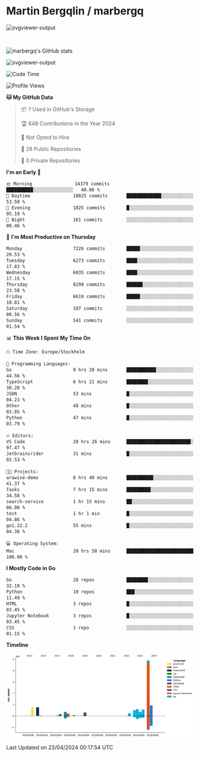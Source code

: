 # Martin Bergqlin / marbergq

![svgviewer-output](https://user-images.githubusercontent.com/2405410/206014777-22d41ecb-c24f-421d-b7d9-bba2cb5bb0de.svg)

<br>

<!--- [![Martin's Week](https://github-readme-stats.vercel.app/api/wakatime?username=marbergq&theme=dark)](https://github.com/anuraghazra/github-readme-stats) -->

![marbergq's GitHub stats](https://github-readme-stats.vercel.app/api?username=marbergq&count_private=true&show_icons=true)

![svgviewer-output](https://wakatime.com/badge/user/3f0a2069-6683-4e19-9a4a-7d21ea815067.svg)

<!--START_SECTION:waka-->
![Code Time](http://img.shields.io/badge/Code%20Time-3%2C967%20hrs-blue)

![Profile Views](http://img.shields.io/badge/Profile%20Views-0-blue)

**🐱 My GitHub Data** 

> 📦 ? Used in GitHub's Storage 
 > 
> 🏆 648 Contributions in the Year 2024
 > 
> 🚫 Not Opted to Hire
 > 
> 📜 28 Public Repositories 
 > 
> 🔑 0 Private Repositories 
 > 
**I'm an Early 🐤** 

```text
🌞 Morning                14379 commits       ██████████░░░░░░░░░░░░░░░   40.86 % 
🌆 Daytime                18825 commits       █████████████░░░░░░░░░░░░   53.50 % 
🌃 Evening                1825 commits        █░░░░░░░░░░░░░░░░░░░░░░░░   05.19 % 
🌙 Night                  161 commits         ░░░░░░░░░░░░░░░░░░░░░░░░░   00.46 % 
```
📅 **I'm Most Productive on Thursday** 

```text
Monday                   7226 commits        █████░░░░░░░░░░░░░░░░░░░░   20.53 % 
Tuesday                  6273 commits        ████░░░░░░░░░░░░░░░░░░░░░   17.83 % 
Wednesday                6035 commits        ████░░░░░░░░░░░░░░░░░░░░░   17.15 % 
Thursday                 8299 commits        ██████░░░░░░░░░░░░░░░░░░░   23.58 % 
Friday                   6619 commits        █████░░░░░░░░░░░░░░░░░░░░   18.81 % 
Saturday                 197 commits         ░░░░░░░░░░░░░░░░░░░░░░░░░   00.56 % 
Sunday                   541 commits         ░░░░░░░░░░░░░░░░░░░░░░░░░   01.54 % 
```


📊 **This Week I Spent My Time On** 

```text
🕑︎ Time Zone: Europe/Stockholm

💬 Programming Languages: 
Go                       9 hrs 20 mins       ███████████░░░░░░░░░░░░░░   44.56 % 
TypeScript               6 hrs 21 mins       ████████░░░░░░░░░░░░░░░░░   30.28 % 
JSON                     53 mins             █░░░░░░░░░░░░░░░░░░░░░░░░   04.23 % 
Other                    48 mins             █░░░░░░░░░░░░░░░░░░░░░░░░   03.85 % 
Python                   47 mins             █░░░░░░░░░░░░░░░░░░░░░░░░   03.79 % 

🔥 Editors: 
VS Code                  20 hrs 26 mins      ████████████████████████░   97.47 % 
Jetbrainsrider           31 mins             █░░░░░░░░░░░░░░░░░░░░░░░░   02.53 % 

🐱‍💻 Projects: 
arawise-demo             8 hrs 40 mins       ██████████░░░░░░░░░░░░░░░   41.37 % 
Tasks                    7 hrs 15 mins       █████████░░░░░░░░░░░░░░░░   34.58 % 
search-service           1 hr 15 mins        ██░░░░░░░░░░░░░░░░░░░░░░░   06.00 % 
test                     1 hr 1 min          █░░░░░░░░░░░░░░░░░░░░░░░░   04.86 % 
go1.22.2                 55 mins             █░░░░░░░░░░░░░░░░░░░░░░░░   04.38 % 

💻 Operating System: 
Mac                      20 hrs 58 mins      █████████████████████████   100.00 % 
```

**I Mostly Code in Go** 

```text
Go                       28 repos            ████████░░░░░░░░░░░░░░░░░   32.18 % 
Python                   10 repos            ███░░░░░░░░░░░░░░░░░░░░░░   11.49 % 
HTML                     3 repos             █░░░░░░░░░░░░░░░░░░░░░░░░   03.45 % 
Jupyter Notebook         3 repos             █░░░░░░░░░░░░░░░░░░░░░░░░   03.45 % 
CSS                      1 repo              ░░░░░░░░░░░░░░░░░░░░░░░░░   01.15 % 
```



**Timeline**

![Lines of Code chart](https://raw.githubusercontent.com/marbergq/marbergq/main/assets/bar_graph.png)


 Last Updated on 23/04/2024 00:17:54 UTC
<!--END_SECTION:waka-->

